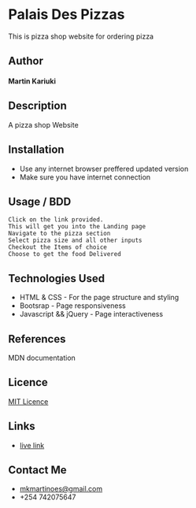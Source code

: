 # Palais Des Pizzas

This is pizza shop website for ordering pizza 

## Author

#### Martin Kariuki

## Description
A pizza shop Website


## Installation

* Use any internet browser preffered updated version
* Make sure you have internet connection

## Usage / BDD

```
Click on the link provided.
This will get you into the Landing page
Navigate to the pizza section
Select pizza size and all other inputs
Checkout the Items of choice 
Choose to get the food Delivered
```

## Technologies Used

* HTML & CSS - For the page structure and styling
* Bootsrap - Page responsiveness
* Javascript && jQuery - Page interactiveness

## References
MDN documentation

## Licence
[MIT Licence](LICENCE)

## Links

* [live link](https://emkayint.github.io/palais-des-pizzas/)

## Contact Me
 * mkmartinoes@gmail.com
 * +254 742075647


